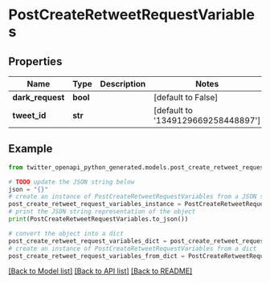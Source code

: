 # PostCreateRetweetRequestVariables


## Properties

Name | Type | Description | Notes
------------ | ------------- | ------------- | -------------
**dark_request** | **bool** |  | [default to False]
**tweet_id** | **str** |  | [default to '1349129669258448897']

## Example

```python
from twitter_openapi_python_generated.models.post_create_retweet_request_variables import PostCreateRetweetRequestVariables

# TODO update the JSON string below
json = "{}"
# create an instance of PostCreateRetweetRequestVariables from a JSON string
post_create_retweet_request_variables_instance = PostCreateRetweetRequestVariables.from_json(json)
# print the JSON string representation of the object
print(PostCreateRetweetRequestVariables.to_json())

# convert the object into a dict
post_create_retweet_request_variables_dict = post_create_retweet_request_variables_instance.to_dict()
# create an instance of PostCreateRetweetRequestVariables from a dict
post_create_retweet_request_variables_from_dict = PostCreateRetweetRequestVariables.from_dict(post_create_retweet_request_variables_dict)
```
[[Back to Model list]](../README.md#documentation-for-models) [[Back to API list]](../README.md#documentation-for-api-endpoints) [[Back to README]](../README.md)


